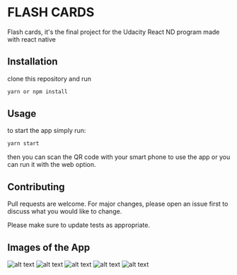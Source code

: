 # FLASH CARDS

Flash cards, it's the final project for the Udacity React ND program made with react native

## Installation

clone this repository and run

```bash
yarn or npm install
```

## Usage

to start the app simply run:

```bash
yarn start
```

then you can scan the QR code with your smart phone to use the app or you can run it with the web option.

## Contributing

Pull requests are welcome. For major changes, please open an issue first to discuss what you would like to change.

Please make sure to update tests as appropriate.

## Images of the App

![alt text](./result_images/Home_View.png)
![alt text](./result_images/NewDeck_View.png)
![alt text](./result_images/Deck_View.png)
![alt text](./result_images/AddCard_View.png)
![alt text](./result_images/TakeQuiz_View.png)

